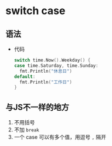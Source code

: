 # switch case

## 语法

+ 代码

  ```go
  switch time.Now().Weekday() {
  case time.Saturday, time.Sunday:
    fmt.Println("休息日")
  default:
    fmt.Println("工作日")
  }
  ```

## 与JS不一样的地方

1. 不用括号
2. 不加 `break`
3. 一个 case 可以有多个值，用逗号 `,` 隔开
